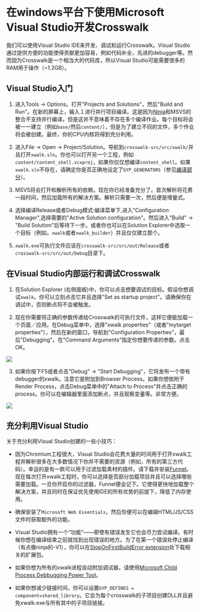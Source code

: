 # 在windows平台下使用Microsoft Visual Studio开发Crosswalk

我们可以使用Visual Studio IDE来开发、调试和运行Crosswalk。Visual Studio通过提供方便的功能使得贡献更加容易，例如代码补全，先进的debugger等。然而因为Crosswalk是一个相当大的代码库，所以Visual Studio可能需要很多的RAM用于操作（~1.2GB）。


## Visual Studio入门

1.  进入Tools -> Options。打开"Projects and Solutions"，然后"Build and Run"。在新的屏幕上，输入１进行并行项目编译。这是因为[Ninja](https://chromium.googlesource.com/chromium/src/+/master/docs/ninja_build.md)和MSVS的整合不支持并行编译。但是这并不意味着不存在多个编译作业。每个目标将会被一一建立（例如`base/`然后`content/`），但是为了建立不同的文件，多个作业将会被创建。最终，你的CPU内核将得到充分利用。

2.  进入File -> Open -> Project/Solution。导航到`crosswalk-src/src/xwalk/`并且打开`xwalk.sln`。你也可以打开另一个工程，例如`content/content_shell.vcxproj`，如果你仅仅想编译`content_shell`。如果`xwalk.sln`不存在，请确定你是否正确地设定了`GYP_GENERATORS`（参见[编译部分](/contribute/building_crosswalk_zh.html)）。

3.  MSVS将会打开和解析所有的依赖。现在你已经准备充分了。首次解析将花费一段时间，然后加载所有的解决方案。解析只需要一次，然后便是增量式。

4.  选择编译Release或者Debug模式:编译菜单下,进入"Configuration Manager",选择需要的"Active Solution configuration"。然后进入"Build" -> "Build Solution"后等待下一步。或者你也可以在Solution Explorer中选取一个目标（例如，`xwalk`或者`xwalk_builder`）并且仅仅建立那个。

5.  `xwalk.exe`可执行文件应该在`crosswalk-src/src/out/Release`或者`crosswalk-src/src/out/Debug`目录下。

## 在Visual Studio内部运行和调试Crosswalk

1.  在Solution Explorer (右侧面板)中，你可以点击想要调试的目标。假设你想调试`xwalk`，你可以立刻点击它并且选择"Set as startup project"。请确保你在调试中，否则断点将不会被触发。

2.  现在你需要将正确的参数传递给Crosswalk的可执行文件，这样它便能加载一个页面／应用。在Debug菜单中，选择"xwalk properties"（或者"mytarget properties"），然后在新的窗口，导航到"Configuration Properties"，最后"Debugging"。在"Command Arguments"指定你想要传递的参数。点击OK。

<a href="/assets/win-10-visual-studio-debug.png"><img src="/assets/win-10-visual-studio-debug.png" style="display: block; margin: 0 auto"/></a>

3.  如果你按下F5或者点击"Debug" -> "Start Debugging"，它将发布一个带有debugger的xwalk。注意它是附加到Browser Process。如果你想依附于Render Process，点击Debug菜单中的"Attach to Process"并点击正确的process。你可以在编辑器里面添加断点，并且观察变量等。非常方便。

<a href="/assets/win-10-visual-studio-debug2.png"><img src="/assets/win-10-visual-studio-debug2.png" style="display: block; margin: 0 auto"/></a>

## 充分利用Visual Studio

关于充分利用Visual Studio创建的一些小技巧：

*  因为Chromium工程很大，Visual Studio会花费大量的时间用于打开xwalk工程并解析很多在大多数情况下你并不需要的资源（例如，所有的第三方代码）。幸运的是有一款可以用于过滤加载素材的插件。请下载并安装[Funnel](https://visualstudiogallery.msdn.microsoft.com/5396fa4a-d638-471b-ac3d-671ccd2ea369)。现在每次打开xwalk工程时，你可以选择是否部分加载项目并且可以选择哪些需要加载。一旦你开启你的过滤器，Funnel便会记下。它使得更快地加载整个解决方案，并且同时在保证优先使用IDE的所有优势的前提下，降低了内存使用。

*  确保安装了`Microsoft Web Essentials`，然后你便可以在编辑HTML/JS/CSS文件时获取额外的功能。

*  Visual Studio拥有一个“功能”——即使有错误发生它也会尽力尝试编译。有时候你想在编译结束之前就找到出现错误的地方。为了在第一个错误处停止编译（有点像ninja的-V1），你可以在[StopOnFirstBuildError extension](https://visualstudiogallery.msdn.microsoft.com/91aaa139-5d3c-43a7-b39f-369196a84fa5)处下载相关的扩展包。 

*  如果你想为所有的xwalk进程自动附加调试器，请使用[Microsoft Child Process Debbugging Power Tool](https://visualstudiogallery.msdn.microsoft.com/a1141bff-463f-465f-9b6d-d29b7b503d7a)。

*  如果你想减少链接时间，你可以设置`GYP_DEFINES = component=shared_library`。它会为每个crosswalk的子项目创建DLL并且避免xwalk.exe与所有其中的子项目链接。
